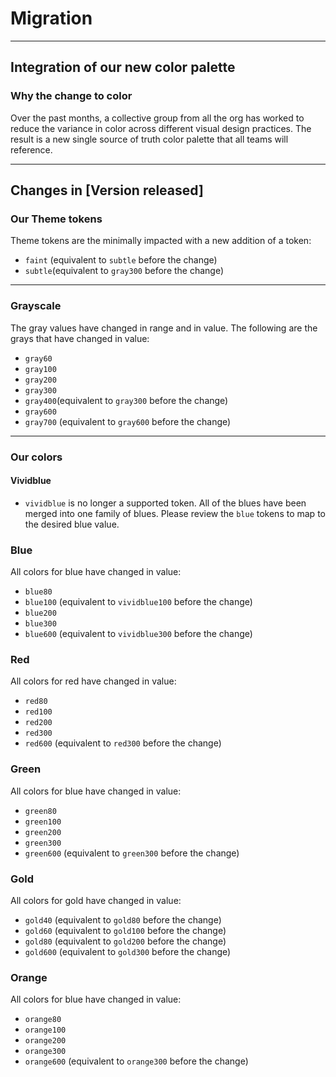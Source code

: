 # Migration

---

## Integration of our new color palette

### Why the change to color

Over the past months, a collective group from all the org has worked to reduce the variance in color across different visual design practices. The result is a new single source of truth color palette that all teams will reference.

---

## Changes in [Version released]

### Our Theme tokens

Theme tokens are the minimally impacted with a new addition of a token:

- `faint` (equivalent to `subtle` before the change)
- `subtle`(equivalent to `gray300` before the change)

---

### Grayscale

The gray values have changed in range and in value. The following are the grays that have changed in value:

- `gray60`
- `gray100`
- `gray200`
- `gray300`
- `gray400`(equivalent to `gray300` before the change)
- `gray600`
- `gray700` (equivalent to `gray600` before the change)

---

### Our colors

#### Vividblue

- `vividblue` is no longer a supported token. All of the blues have been merged into one family of blues. Please review the `blue` tokens to map to the desired blue value.

### Blue

All colors for blue have changed in value:

- `blue80`
- `blue100` (equivalent to `vividblue100` before the change)
- `blue200`
- `blue300`
- `blue600` (equivalent to `vividblue300` before the change)

### Red

All colors for red have changed in value:

- `red80`
- `red100`
- `red200`
- `red300`
- `red600` (equivalent to `red300` before the change)

### Green

All colors for blue have changed in value:

- `green80`
- `green100`
- `green200`
- `green300`
- `green600` (equivalent to `green300` before the change)

### Gold

All colors for gold have changed in value:

- `gold40` (equivalent to `gold80` before the change)
- `gold60` (equivalent to `gold100` before the change)
- `gold80` (equivalent to `gold200` before the change)
- `gold600` (equivalent to `gold300` before the change)

### Orange

All colors for blue have changed in value:

- `orange80`
- `orange100`
- `orange200`
- `orange300`
- `orange600` (equivalent to `orange300` before the change)
